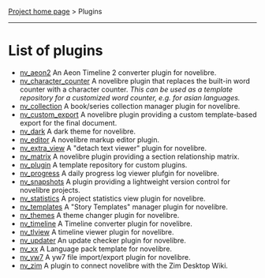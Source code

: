 [Project home page](../) > Plugins

---

# List of plugins

-  [nv_aeon2](https://github.com/peter88213/nv_aeon2/) An Aeon Timeline 2 converter plugin for novelibre.
-  [nv_character_counter](https://github.com/peter88213/nv_character_counter/) A novelibre plugin that replaces the built-in word counter with a character counter.
   *This can be used as a template repository for a customized word counter, e.g. for asian languages.*
-  [nv_collection](https://github.com/peter88213/nv_collection/) A book/series collection manager plugin for novelibre.
-  [nv_custom_export](https://github.com/peter88213/nv_custom_export/) A novelibre plugin providing a custom template-based export for the final document. 
-  [nv_dark](https://github.com/peter88213/nv_dark/) A dark theme for novelibre.
-  [nv_editor](https://github.com/peter88213/nv_editor/) A novelibre markup editor plugin.
-  [nv_extra_view](https://github.com/peter88213/nv_extra_view/) A "detach text viewer" plugin for novelibre.
-  [nv_matrix](https://github.com/peter88213/nv_matrix/) A novelibre plugin providing a section relationship matrix. 
-  [nv_plugin](https://github.com/peter88213/nv_plugin/) A template repository for custom plugins.
-  [nv_progress](https://github.com/peter88213/nv_progress/) A daily progress log viewer plufgin for novelibre.
-  [nv_snapshots](https://github.com/peter88213/nv_snapshots/) A plugin providing a lightweight version control for novelibre projects.
-  [nv_statistics](https://github.com/peter88213/nv_statistics/) A project statistics view plugin for novelibre.
-  [nv_templates](https://github.com/peter88213/nv_templates/) A "Story Templates" manager plugin for novelibre.
-  [nv_themes](https://github.com/peter88213/nv_themes/) A theme changer plugin for novelibre.
-  [nv_timeline](https://github.com/peter88213/nv_timeline/) A Timeline converter plugin for novelibre.
-  [nv_tlview](https://github.com/peter88213/nv_tlview/) A timeline viewer plugin for novelibre.
-  [nv_updater](https://github.com/peter88213/nv_updater/) An update checker plugin for novelibre.
-  [nv_xx](https://github.com/peter88213/nv_xx/) A Language pack template for novelibre.
-  [nv_yw7](https://github.com/peter88213/nv_yw7/) A yw7 file import/export plugin for novelibre.
-  [nv_zim](https://github.com/peter88213/nv_zim) A plugin to connect novelibre with the Zim Desktop Wiki.

